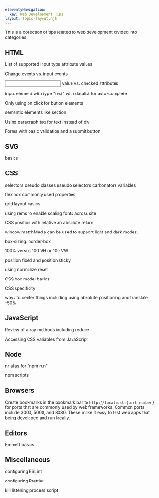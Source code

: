 ```yaml
---
eleventyNavigation:
  key: Web Development Tips
layout: topic-layout.njk
---
```


This is a collection of tips related to web development
divided into categories.

## HTML

List of supported input type attribute values

Change events vs. input events

<input> value vs. checked attributes

input element with type "text" with datalist for auto-complete

Only using on click for button elements

semantic elements like section

Using paragraph tag for text instead of div

Forms with basic validation and a submit button

## SVG

basics

## CSS

selectors
pseudo classes
pseudo selectors
carbonators
variables

flex box commonly used properties

grid layout basics

using rems to enable scaling fonts across site

CSS position with relative an absolute return

window.matchMedia can be used to support light and dark modes.

box-sizing: border-box

100% versus 100 VH or 100 VW

position fixed and position sticky

using normalize reset

CSS box model basics

CSS specificity

ways to center things including using absolute positioning and translate -50%

## JavaScript

Review of array methods including reduce

Accessing CSS variables from JavaScript

## Node

nr alias for "npm run"

npm scripts

## Browsers

Create bookmarks in the bookmark bar to `http://localhost:{port-number}`
for ports that are commonly used by web frameworks.
Common ports include 3000, 5000, and 8080.
These make it easy to test web apps that being developed and run locally.

## Editors

Emmett basics

## Miscellaneous

configuring ESLint

configuring Prettier

kill listening process script
